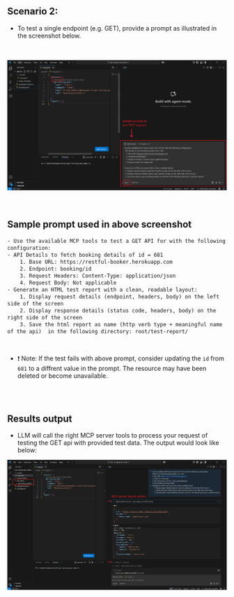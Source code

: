## Scenario 2:  
- To test a single endpoint (e.g. GET), provide a prompt as illustrated in the screenshot below.
<br>
    <br>
        <img src="../screen-shots//mcp-usage-v2.png" alt="MCP Usage">
    <br>

<br>
<br>

## Sample prompt used in above screenshot <br>
      
```text
- Use the available MCP tools to test a GET API for with the following configuration:
- API Details to fetch booking details of id = 681
    1. Base URL: https://restful-booker.herokuapp.com
    2. Endpoint: booking/id
    3. Request Headers: Content-Type: application/json
    4. Request Body: Not applicable
- Generate an HTML test report with a clean, readable layout:
    1. Display request details (endpoint, headers, body) on the left side of the screen
    2. Display response details (status code, headers, body) on the right side of the screen
    3. Save the html report as name (http verb type + meaningful name of the api)  in the following directory: root/test-report/
```
<br>

- ❗ Note: If the test fails with above prompt, consider updating the `id` from `681` to a diffrent value in the prompt. The resource may have been deleted or become unavailable.


<br>
<br>
    
 ## Results output
- LLM will call the right MCP server tools to process your request of testing the GET api with provided test data. The output would look like below:
    
<img src="../screen-shots/post-execution-v2.png" alt="Post Execution Insights">
